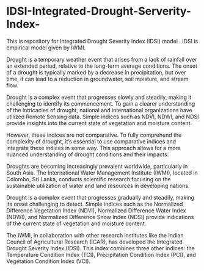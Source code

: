 # IDSI-Integrated-Drought-Serverity-Index-
This is repository for Integrated Drought Severity Index (IDSI) model . IDSI is empirical model given by IWMI.

Drought is a temporary weather event that arises from a lack of rainfall over an extended period, relative to the long-term average conditions. The onset of a drought is typically marked by a decrease in precipitation, but over time, it can lead to a reduction in groundwater, soil moisture, and stream flow.

Drought is a complex event that progresses slowly and steadily, making it challenging to identify its commencement. To gain a clearer understanding of the intricacies of drought, national and international organizations have utilized Remote Sensing data. Simple indices such as NDVI, NDWI, and NDSI provide insights into the current state of vegetation and moisture content.

However, these indices are not comparative. To fully comprehend the complexity of drought, it’s essential to use comparative indices and integrate these indices in some way. This approach allows for a more nuanced understanding of drought conditions and their impacts.

Droughts are becoming increasingly prevalent worldwide, particularly in South Asia. The International Water Management Institute (IWMI), located in Colombo, Sri Lanka, conducts scientific research focusing on the sustainable utilization of water and land resources in developing nations.

Drought is a complex event that progresses gradually and steadily, making its onset challenging to detect. Simple indices such as the Normalized Difference Vegetation Index (NDVI), Normalized Difference Water Index (NDWI), and Normalized Difference Snow Index (NDSI) provide indications of the current state of vegetation and moisture content.

The IWMI, in collaboration with other research institutes like the Indian Council of Agricultural Research (ICAR), has developed the Integrated Drought Severity Index (IDSI). This index combines three other indices: the Temperature Condition Index (TCI), Precipitation Condition Index (PCI), and Vegetation Condition Index (VCI).


